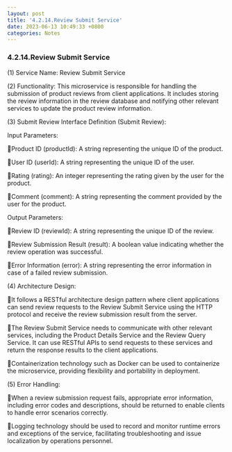 ```yaml
---
layout: post
title: '4.2.14.Review Submit Service'
date: 2023-06-13 10:49:33 +0800
categories: Notes
---
```


### 4.2.14.Review Submit Service

(1) Service Name: Review Submit Service

(2) Functionality: This microservice is responsible for handling the submission of product reviews from client applications. It includes storing the review information in the review database and notifying other relevant services to update the product review information.

(3) Submit Review Interface Definition (Submit Review):

Input Parameters:

Product ID (productId): A string representing the unique ID of the product.

User ID (userId): A string representing the unique ID of the user.

Rating (rating): An integer representing the rating given by the user for the product.

Comment (comment): A string representing the comment provided by the user for the product.

Output Parameters:

Review ID (reviewId): A string representing the unique ID of the review.

Review Submission Result (result): A boolean value indicating whether the review operation was successful.

Error Information (error): A string representing the error information in case of a failed review submission.

(4) Architecture Design:

It follows a RESTful architecture design pattern where client applications can send review requests to the Review Submit Service using the HTTP protocol and receive the review submission result from the server.

The Review Submit Service needs to communicate with other relevant services, including the Product Details Service and the Review Query Service. It can use RESTful APIs to send requests to these services and return the response results to the client applications.

Containerization technology such as Docker can be used to containerize the microservice, providing flexibility and portability in deployment.

(5) Error Handling:

When a review submission request fails, appropriate error information, including error codes and descriptions, should be returned to enable clients to handle error scenarios correctly.

Logging technology should be used to record and monitor runtime errors and exceptions of the service, facilitating troubleshooting and issue localization by operations personnel.
